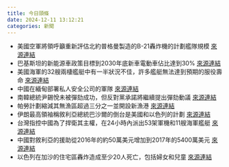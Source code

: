 ```yaml
---
title: 今日頭條
date: 2024-12-11 13:12:21
categories: 新聞            
---
```

- 美國空軍將領呼籲重新評估北約普格曼製造的B-21轟炸機的計劃艦隊規模 [來源連結](https://asiatimes.com/2024/12/us-scrambling-to-close-hypersonic-airpower-gap-with-china/)
- 巴基斯坦的新能源車政策目標到2030年底新車電動車佔比達到30% [來源連結](https://asiatimes.com/2024/12/pakistan-rolling-out-a-green-carpet-for-global-ev-makers/)
- 美國海軍的32艘兩棲艦艇中有一半狀況不佳，許多艦艇無法達到預期的服役壽命 [來源連結](https://asiatimes.com/2024/12/us-amphibious-warfare-fleet-sinking-into-the-abyss/)
- 中國在緬甸部署私人安全公司的軍隊 [來源連結](https://asiatimes.com/2024/12/china-putting-private-security-company-boots-on-ground-in-myanmar/)
- 南韓總統尹錫悅未被彈劾成功，但反對黨承諾將繼續提出彈劾動議 [來源連結](https://asiatimes.com/2024/12/south-korea-plunging-toward-an-even-deeper-political-crisis/)
- 帕勞計劃縮減其無漁區超過三分之一並開設新漁港 [來源連結](https://www.theguardian.com/environment/2024/dec/11/trawl-the-sea-or-mine-for-metals-pacific-nations-wrestle-with-how-to-protect-oceans-and-livelihoods)
- 伊朗最高領袖稱敘利亞總統巴沙爾的倒台是美國和以色列的計劃 [來源連結](https://www.thehindu.com/news/international/irans-khamenei-says-fall-of-syrias-assad-was-result-of-us-israeli-plan/article68972980.ece)
- 台灣指控中國為了捍衛其主權，在24小時內派出53架軍機和11艘海軍艦艇 [來源連結](https://www.aljazeera.com/news/2024/12/11/taiwan-blames-troublemaker-china-for-huge-naval-drills-near-shores)
- 中國對敘利亞的援助從2016年的約50萬美元增加到2017年的5400萬美元 [來源連結](https://www.aljazeera.com/news/2024/12/11/al-assads-fall-in-syria-whats-at-stake-for-china)
- 以色列在加沙的住宅區轟炸造成至少20人死亡，包括婦女和兒童 [來源連結](https://www.aljazeera.com/news/2024/12/11/israeli-attacks-on-gaza-residential-areas-kill-dozens)



